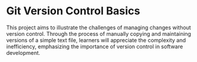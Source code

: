# Git Version Control Basics

This project aims to illustrate the challenges of managing changes without version control.
Through the process of manually copying and maintaining versions of a simple text file, learners
will appreciate the complexity and inefficiency, emphasizing the importance of version control
in software development.
